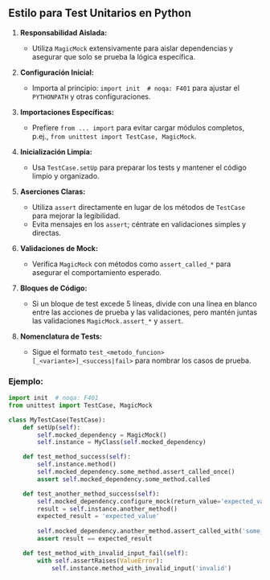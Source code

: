 ## Estilo para Test Unitarios en Python

1. **Responsabilidad Aislada:**
   - Utiliza `MagicMock` extensivamente para aislar dependencias y asegurar que solo se prueba la lógica específica.

2. **Configuración Inicial:**
   - Importa al principio: `import init  # noqa: F401` para ajustar el `PYTHONPATH` y otras configuraciones.

3. **Importaciones Específicas:**
   - Prefiere `from ... import` para evitar cargar módulos completos, p.ej., `from unittest import TestCase, MagicMock`.

4. **Inicialización Limpia:**
   - Usa `TestCase.setUp` para preparar los tests y mantener el código limpio y organizado.

5. **Aserciones Claras:**
   - Utiliza `assert` directamente en lugar de los métodos de `TestCase` para mejorar la legibilidad.
   - Evita mensajes en los `assert`; céntrate en validaciones simples y directas.

6. **Validaciones de Mock:**
   - Verifica `MagicMock` con métodos como `assert_called_*` para asegurar el comportamiento esperado.

7. **Bloques de Código:**
   - Si un bloque de test excede 5 líneas, divide con una línea en blanco entre las acciones de prueba y las validaciones, pero mantén juntas las validaciones `MagicMock.assert_*` y `assert`.

8. **Nomenclatura de Tests:**
   - Sigue el formato `test_<metodo_funcion>[_<variante>]_<success|fail>` para nombrar los casos de prueba.

### Ejemplo:

```python
import init  # noqa: F401
from unittest import TestCase, MagicMock

class MyTestCase(TestCase):
    def setUp(self):
        self.mocked_dependency = MagicMock()
        self.instance = MyClass(self.mocked_dependency)

    def test_method_success(self):
        self.instance.method()
        self.mocked_dependency.some_method.assert_called_once()
        assert self.mocked_dependency.some_method.called

    def test_another_method_success(self):
        self.mocked_dependency.configure_mock(return_value='expected_value')
        result = self.instance.another_method()
        expected_result = 'expected_value'
        
        self.mocked_dependency.another_method.assert_called_with('some_argument')
        assert result == expected_result

    def test_method_with_invalid_input_fail(self):
        with self.assertRaises(ValueError):
            self.instance.method_with_invalid_input('invalid')

